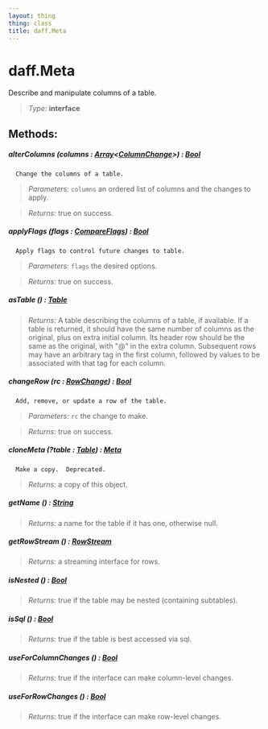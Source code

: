 ```yaml
---
layout: thing
thing: class
title: daff.Meta
---
```

# daff.Meta


  Describe and manipulate columns of a table.




> *Type:* **interface**




## Methods:


##### **alterColumns** (columns : <a href="../Array.html" class="type">Array</a>&lt;<a href="../coopy/ColumnChange.html" class="type">ColumnChange</a>&gt;) : <a href="../Bool.html" class="type">Bool</a>


      Change the columns of a table.




> *Parameters:*  `columns` an ordered list of columns and the changes to apply. 


> *Returns:*  true on success.








##### **applyFlags** (flags : <a href="../coopy/CompareFlags.html" class="type">CompareFlags</a>) : <a href="../Bool.html" class="type">Bool</a>


      Apply flags to control future changes to table.




> *Parameters:*  `flags` the desired options.


> *Returns:*  true on success.








##### **asTable** () : <a href="../coopy/Table.html" class="type">Table</a>




> *Returns:*  A table describing the columns of a table, if available. If a table is returned, it should have the same number of columns as the original, plus on extra initial column. Its header row should be the same as the original, with "@" in the extra column. Subsequent rows may have an arbitrary tag in the first column, followed by values to be associated with that tag for each column. 








##### **changeRow** (rc : <a href="../coopy/RowChange.html" class="type">RowChange</a>) : <a href="../Bool.html" class="type">Bool</a>


      Add, remove, or update a row of the table.




> *Parameters:*  `rc` the change to make.


> *Returns:*  true on success.








##### **cloneMeta** (?table : <a href="../coopy/Table.html" class="type">Table</a>) : <a href="../coopy/Meta.html" class="type">Meta</a>


      Make a copy.  Deprecated.





> *Returns:*  a copy of this object.








##### **getName** () : <a href="../String.html" class="type">String</a>




> *Returns:*  a name for the table if it has one, otherwise null.








##### **getRowStream** () : <a href="../coopy/RowStream.html" class="type">RowStream</a>




> *Returns:*  a streaming interface for rows.








##### **isNested** () : <a href="../Bool.html" class="type">Bool</a>




> *Returns:*  true if the table may be nested (containing subtables).








##### **isSql** () : <a href="../Bool.html" class="type">Bool</a>




> *Returns:*  true if the table is best accessed via sql.








##### **useForColumnChanges** () : <a href="../Bool.html" class="type">Bool</a>




> *Returns:*  true if the interface can make column-level changes.








##### **useForRowChanges** () : <a href="../Bool.html" class="type">Bool</a>




> *Returns:*  true if the interface can make row-level changes.








